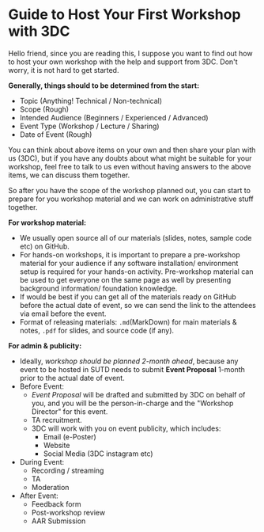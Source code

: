 # Guide to Host Your First Workshop with 3DC

Hello friend, since you are reading this, I suppose you want to find out how to host your own workshop with the help and support from 3DC. Don't worry, it is not hard to get started. 

**Generally, things should to be determined from the start:**

- Topic (Anything! Technical / Non-technical)
- Scope (Rough)
- Intended Audience (Beginners / Experienced / Advanced)
- Event Type (Workshop / Lecture / Sharing)
- Date of Event (Rough)

You can think about above items on your own and then share your plan with us (3DC), but if you have any doubts about what might be suitable for your workshop, feel free to talk to us even without having answers to the above items, we can discuss them together. 

So after you have the scope of the workshop planned out, you can start to prepare for you workshop material and we can work on administrative stuff together. 

**For workshop material:**

- We usually open source all of our materials (slides, notes, sample code etc) on GitHub.
- For hands-on workshops, it is important to prepare a pre-workshop material for your audience if any software installation/ environment setup is required for your hands-on activity. Pre-workshop material can be used to get everyone on the same page as well by presenting background information/ foundation knowledge.
- If would be best if you can get all of the materials ready on GitHub before the actual date of event, so we can send the link to the attendees via email before the event. 
- Format of releasing materials: `.md`(MarkDown) for main materials & notes, `.pdf` for slides, and source code (if any).

**For admin & publicity:**

- Ideally, *workshop should be planned 2-month ahead*, because any event to be hosted in SUTD needs to submit **Event Proposal** 1-month prior to the actual date of event.
- Before Event:
    - *Event Proposal* will be drafted and submitted by 3DC on behalf of you, and you will be the person-in-charge and the "Workshop Director" for this event. 
    - TA recruitment.
    - 3DC will work with you on event publicity, which includes:
        - Email (e-Poster) 
        - Website
        - Social Media (3DC instagram etc)
- During Event:
    - Recording / streaming 
    - TA
    - Moderation 
- After Event:
    - Feedback form 
    - Post-workshop review 
    - AAR Submission

